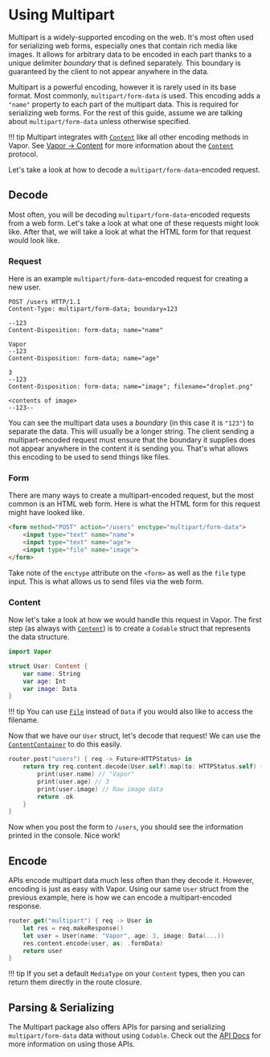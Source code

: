 # Using Multipart

Multipart is a widely-supported encoding on the web. It's most often used for serializing web forms, especially ones that contain rich media like images. It allows for arbitrary data to be encoded in each part thanks to a unique delimiter _boundary_ that is defined separately. This boundary is guaranteed by the client to not appear anywhere in the data.

Multipart is a powerful encoding, however it is rarely used in its base format. Most commonly, `multipart/form-data` is used. This encoding adds a `"name"` property to each part of the multipart data. This is required for serializing web forms. For the rest of this guide, assume we are talking about `multipart/form-data` unless otherwise specified.

!!! tip
    Multipart integrates with [`Content`](https://api.vapor.codes/vapor/latest/Vapor/Protocols/Content.html) like all other encoding methods in Vapor. See [Vapor &rarr; Content](../vapor/content.md) for more information about the [`Content`](https://api.vapor.codes/vapor/latest/Vapor/Protocols/Content.html) protocol. 

Let's take a look at how to decode a `multipart/form-data`-encoded request.

## Decode

Most often, you will be decoding `multipart/form-data`-encoded requests from a web form. Let's take a look at what one of these requests might look like. After that, we will take a look at what the HTML form for that request would look like.

### Request

Here is an example `multipart/form-data`-encoded request for creating a new user.

```http
POST /users HTTP/1.1
Content-Type: multipart/form-data; boundary=123

--123
Content-Disposition: form-data; name="name"

Vapor
--123
Content-Disposition: form-data; name="age"

3
--123
Content-Disposition: form-data; name="image"; filename="droplet.png"

<contents of image>
--123--
```

You can see the multipart data uses a _boundary_ (in this case it is `"123"`) to separate the data. This will usually be a longer string. The client sending a multipart-encoded request must ensure that the boundary it supplies does not appear anywhere in the content it is sending you. That's what allows this encoding to be used to send things like files.

### Form

There are many ways to create a multipart-encoded request, but the most common is an HTML web form. Here is what the HTML form for this request might have looked like.

```html
<form method="POST" action="/users" enctype="multipart/form-data">
    <input type="text" name="name">
    <input type="text" name="age">
    <input type="file" name="image">
</form>
```

Take note of the `enctype` attribute on the `<form>` as well as the `file` type input. This is what allows us to send files via the web form.

### Content

Now let's take a look at how we would handle this request in Vapor. The first step (as always with [`Content`](https://api.vapor.codes/vapor/latest/Vapor/Protocols/Content.html)) is to create a `Codable` struct that represents the data structure.

```swift
import Vapor

struct User: Content {
    var name: String
    var age: Int
    var image: Data
}
```

!!! tip
    You can use [`File`](https://api.vapor.codes/core/latest/Core/Structs/File.html) instead of `Data` if you would also like to access the filename.

Now that we have our `User` struct, let's decode that request! We can use the [`ContentContainer`](https://api.vapor.codes/vapor/latest/Vapor/Structs/ContentContainer.html) to do this easily.

```swift
router.post("users") { req -> Future<HTTPStatus> in
    return try req.content.decode(User.self).map(to: HTTPStatus.self) { user in
        print(user.name) // "Vapor"
        print(user.age) // 3
        print(user.image) // Raw image data
        return .ok
    }
}
```

Now when you post the form to `/users`, you should see the information printed in the console. Nice work!

## Encode

APIs encode multipart data much less often than they decode it. However, encoding is just as easy with Vapor. Using our same `User` struct from the previous example, here is how we can encode a multipart-encoded response.

```swift
router.get("multipart") { req -> User in
    let res = req.makeResponse()
    let user = User(name: "Vapor", age: 3, image: Data(...))
    res.content.encode(user, as: .formData)
    return user
}
```

!!! tip
    If you set a default `MediaType` on your `Content` types, then you can return them directly in the route closure.

## Parsing & Serializing

The Multipart package also offers APIs for parsing and serializing `multipart/form-data` data without using `Codable`. Check out the [API Docs](https://api.vapor.codes/multipart/latest/Multipart/index.html) for more information on using those APIs.

